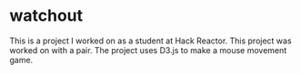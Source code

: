 # watchout
This is a project I worked on as a student at Hack Reactor. This project was worked on with a pair. The project uses D3.js to make a mouse movement game.

